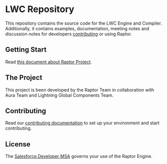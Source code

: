 # LWC Repository

This repository contains the source code for the LWC Engine and Compiler. Additionally, it contains examples, documentation, meeting notes and discussion notes for developers [contributing](CONTRIBUTING.md) or using Raptor.

## Getting Start

Read [this document about Raptor Project][project-philosophy].

## The Project

This project is been developed by the Raptor Team in collaboration with Aura Team and Lightning Global Components Team.

## Contributing

Read our [contributing documentation](CONTRIBUTING.md) to set up your environment and start contributing.

## License

The [Salesforce Developer MSA](http://www.sfdcstatic.com/assets/pdf/misc/salesforce_Developer_MSA.pdf) governs your use of the Raptor Engine.

[project-philosophy]: https://docs.google.com/document/d/1tTUv-rGEnNFYteR7kSh-bpYe-CF12X-PrQoasIRTDOI/edit#heading=h.q2bg3fxu2csu
